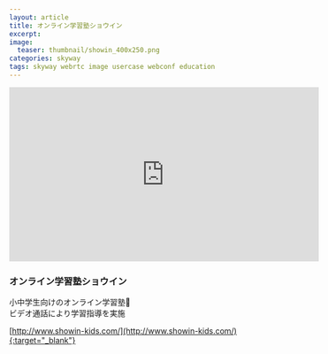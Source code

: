 ```yaml
---
layout: article
title: オンライン学習塾ショウイン
excerpt: 
image:
  teaser: thumbnail/showin_400x250.png
categories: skyway
tags: skyway webrtc image usercase webconf education
---
```


<iframe width="560" height="315" src="https://www.youtube.com/embed/7gmt5NHeMew?autoplay=1&rel=0" frameborder="0" allowfullscreen></iframe>

### オンライン学習塾ショウイン

小中学生向けのオンライン学習塾  
ビデオ通話により学習指導を実施


[http://www.showin-kids.com/](http://www.showin-kids.com/){:target="_blank"}